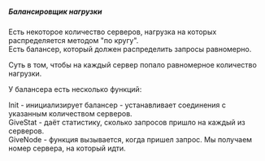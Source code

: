 ##### Балансировщик нагрузки

Есть некоторое количество серверов, нагрузка на которых распределяется методом "по кругу".<br/>
Есть балансер, который должен распределить запросы равномерно.

Суть в том, чтобы на каждый сервер попало равномерное количество нагрузки.

У балансера есть несколько функций:

Init - инициализирует балансер - устанавливает соединения с указанным количеством серверов.<br/>
GiveStat - даёт статистику, сколько запросов пришло на каждый из серверов.<br/>
GiveNode - функция вызывается, когда пришел запрос. Мы получаем номер сервера, на который идти.